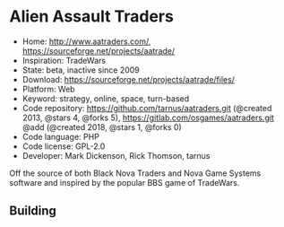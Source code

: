 # Alien Assault Traders

- Home: http://www.aatraders.com/, https://sourceforge.net/projects/aatrade/
- Inspiration: TradeWars
- State: beta, inactive since 2009
- Download: https://sourceforge.net/projects/aatrade/files/
- Platform: Web
- Keyword: strategy, online, space, turn-based
- Code repository: https://github.com/tarnus/aatraders.git (@created 2013, @stars 4, @forks 5), https://gitlab.com/osgames/aatraders.git @add (@created 2018, @stars 1, @forks 0)
- Code language: PHP
- Code license: GPL-2.0
- Developer: Mark Dickenson, Rick Thomson, tarnus

Off the source of both Black Nova Traders and Nova Game Systems software and inspired by the popular BBS game of TradeWars.

## Building
